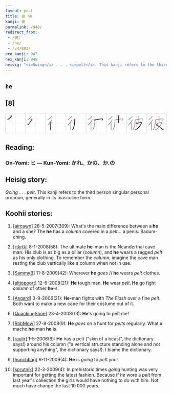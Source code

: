 ```yaml
---
layout: post
title: 彼 he
kanji: 彼
permalink: /948/
redirect_from:
 - /彼/
 - /he/
 - /v4/883/
pre_kanji: 947
nex_kanji: 949
heisig: "<i>Going</i> . . . <i>pelt</i>. This kanji refers to the third person singular personal pronoun, generally in its masculine form."
---
```


## `he`

## [8]

<div class="stroke"><img src="../images/E5BDBC.png" /></div>

## Reading:

### On-Yomi: ヒ &mdash; Kun-Yomi: かれ、かの、か.の

## Heisig story:

<i>Going</i> . . . <i>pelt</i>. This kanji refers to the third person singular personal pronoun, generally in its masculine form.

## Koohii stories:

1) [<a href="http://kanji.koohii.com/profile/aircawn">aircawn</a>] 28-5-2007(309): What&#039;s the main difference between a<strong> he</strong> and a she? The<strong> he</strong> has a <em>column</em> covered in a <em>pelt</em>... a penis. Badum-ching.

2) [<a href="http://kanji.koohii.com/profile/rtkrtk">rtkrtk</a>] 8-1-2008(58): The ultimate<strong> he</strong>-man is the Neanderthal cave man. His club is as big as a pillar (<em>column</em>), and<strong> he</strong> wears a ragged <em>pelt</em> as his only clothing. To remember the <em>column</em>, imagine the cave man resting the club vertically like a column when not in use.

3) [<a href="http://kanji.koohii.com/profile/SammyB">SammyB</a>] 11-8-2009(42): Wherever<strong> he</strong> <em>goes</em> //<strong> he</strong> wears <em>pelt</em> clothes.

4) [<a href="http://kanji.koohii.com/profile/eltjopoort">eltjopoort</a>] 12-6-2008(21): <strong>He</strong> tough man.<strong> He</strong> wear <em>pelt</em>.<strong> He</strong> go fight <em>column</em> of other<strong> he</strong>-s.

5) [<a href="http://kanji.koohii.com/profile/Asgard">Asgard</a>] 3-9-2006(21): <strong>He-</strong>man fights with <em>The Flash</em> over a fine <em>pelt</em>. Both want to make a new cape for their costume out of it.

6) [<a href="http://kanji.koohii.com/profile/QuackingShoe">QuackingShoe</a>] 23-4-2008(13): <strong>He</strong>&#039;s going to pelt me!

7) [<a href="http://kanji.koohii.com/profile/RobMow">RobMow</a>] 27-8-2008(9): <strong>He</strong> <em>goes</em> on a hunt for <em>pelts</em> regularly. What a macho<strong> he</strong>-man<strong> he</strong> is.

8) [<a href="http://kanji.koohii.com/profile/raulir">raulir</a>] 1-5-2006(8): <strong>He</strong> has a pelt (&quot;skin of a beast&quot;, the dictionary says!) around his column (&quot;a vertical structure standing alone and not supporting anything&quot;, the dictionary says!). I blame the dictionary.

9) [<a href="http://kanji.koohii.com/profile/hunchbag">hunchbag</a>] 6-11-2009(4): <strong>He</strong> is <em>going</em> to <em>pelt</em> you!

10) [<a href="http://kanji.koohii.com/profile/sprutnik">sprutnik</a>] 22-3-2009(4): In prehistoric times <em>going</em> hunting was very important for getting the latest fashion. Because if <em>he</em> wore a <em>pelt</em> from last year&#039;s collection the girls would have nothing to do with him. Not much have change the last 10.000 years.
